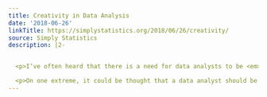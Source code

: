 ```yaml
---
title: Creativity in Data Analysis
date: '2018-06-26'
linkTitle: https://simplystatistics.org/2018/06/26/creativity/
source: Simply Statistics
description: |2-


  <p>I’ve often heard that there is a need for data analysts to be <em>creative</em> in their work. But why? Where and how exactly is that creativity exercised?</p>

  <p>On one extreme, it could be thought that a data analyst should be easily replaced by a machine. For various types of data and for various types of questions, there should be a deterministic approach to analysis that does not change. Presumably, this could be coded up into a computer program and the data could be fed into the prog
---
```

